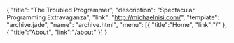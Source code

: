 {
  "title": "The Troubled Programmer",
  "description": "Spectacular Programming Extravaganza",
  "link": "http://michaelnisi.com/",
  "template": "archive.jade",
  "name": "archive.html",
  "menu": [{ "title":"Home", "link":"/" }, { "title":"About", "link":"/about" }]
}
